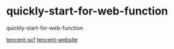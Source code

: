 # quickly-start-for-web-function
quickly-start-for-web-function



[tencent-scf](https://github.com/serverless-components/tencent-scf)
[tencent-website](https://github.com/serverless-components/tencent-website)
